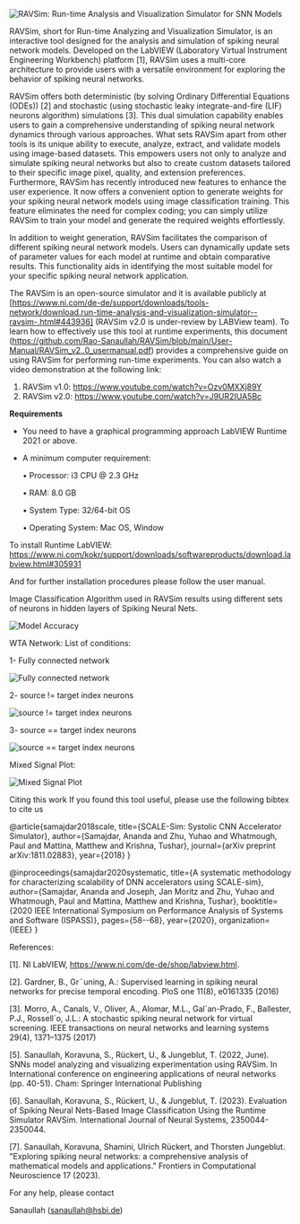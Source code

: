 

![RAVSim: Run-time Analysis and Visualization Simulator for SNN Models](https://github.com/Rao-Sanaullah/RAVSim/blob/main/RAVSim%20logo.png)

RAVSim, short for Run-time Analyzing and Visualization Simulator, is an interactive tool designed for the analysis and simulation of spiking neural network models. Developed on the LabVIEW (Laboratory Virtual Instrument Engineering Workbench) platform [1], RAVSim uses a multi-core architecture to provide users with a versatile environment for exploring the behavior of spiking neural networks.

RAVSim offers both deterministic (by solving Ordinary Differential Equations (ODEs)) [2] and stochastic (using stochastic leaky integrate-and-fire (LIF) neurons algorithm) simulations [3]. This dual simulation capability enables users to gain a comprehensive understanding of spiking neural network dynamics through various approaches. What sets RAVSim apart from other tools is its unique ability to execute, analyze, extract, and validate models using image-based datasets. This empowers users not only to analyze and simulate spiking neural networks but also to create custom datasets tailored to their specific image pixel, quality, and extension preferences.
Furthermore, RAVSim has recently introduced new features to enhance the user experience. It now offers a convenient option to generate weights for your spiking neural network models using image classification training. This feature eliminates the need for complex coding; you can simply utilize RAVSim to train your model and generate the required weights effortlessly.

In addition to weight generation, RAVSim facilitates the comparison of different spiking neural network models. Users can dynamically update sets of parameter values for each model at runtime and obtain comparative results. This functionality aids in identifying the most suitable model for your specific spiking neural network application.

The RAVSim is an open-source simulator and it is available publicly at [https://www.ni.com/de-de/support/downloads/tools-network/download.run-time-analysis-and-visualization-simulator--ravsim-.html#443936] (RAVSim v2.0 is under-review by LABView team). To learn how to effectively use this tool at runtime experiments, this document (https://github.com/Rao-Sanaullah/RAVSim/blob/main/User-Manual/RAVSim_v2..0_usermanual.pdf) provides a comprehensive guide on using RAVSim for performing run-time experiments. You can also watch a video demonstration at the following link:

1) RAVSim v1.0: https://www.youtube.com/watch?v=Ozv0MXXj89Y
2) RAVSim v2.0: https://www.youtube.com/watch?v=J9UR2IUA5Bc

   
**Requirements**
- You need to have a graphical programming approach LabVIEW Runtime 2021 or above.
- A minimum computer requirement:
  
  • Processor: i3 CPU @ 2.3 GHz
  
  • RAM: 8.0 GB
  
  • System Type: 32/64-bit OS
  
  • Operating System: Mac OS, Window

To install Runtime LabVIEW:
https://www.ni.com/kokr/support/downloads/softwareproducts/download.labview.html#305931

And for further installation procedures please follow the user manual.

Image Classification Algorithm used in RAVSim results using different sets of neurons in hidden layers of Spiking Neural Nets.
 
![Model Accuracy](https://github.com/Rao-Sanaullah/RAVSim/blob/main/results_v1.1.jpg)


WTA Network: List of conditions:

  1- Fully connected network

  ![Fully connected network](https://github.com/Rao-Sanaullah/RAVSim/blob/main/Apr-06-22%20Time%2012%2049%2051.png)

  2- source != target index neurons

  ![source != target index neurons](https://github.com/Rao-Sanaullah/RAVSim/blob/main/Apr-06-22%20Time%2012%2049%2053.png)
  
  3- source == target index neurons

  ![source == target index neurons](https://github.com/Rao-Sanaullah/RAVSim/blob/main/Apr-06-22%20Time%2014%2031%2054.png)

Mixed Signal Plot:

  ![Mixed Signal Plot](https://github.com/Rao-Sanaullah/RAVSim/blob/main/Apr-06-22%20Time%2012%2049%2058.png)


Citing this work
If you found this tool useful, please use the following bibtex to cite us

@article{samajdar2018scale,
  title={SCALE-Sim: Systolic CNN Accelerator Simulator},
  author={Samajdar, Ananda and Zhu, Yuhao and Whatmough, Paul and Mattina, Matthew and Krishna, Tushar},
  journal={arXiv preprint arXiv:1811.02883},
  year={2018}
}

@inproceedings{samajdar2020systematic,
  title={A systematic methodology for characterizing scalability of DNN accelerators using SCALE-sim},
  author={Samajdar, Ananda and Joseph, Jan Moritz and Zhu, Yuhao and Whatmough, Paul and Mattina, Matthew and Krishna, Tushar},
  booktitle={2020 IEEE International Symposium on Performance Analysis of Systems and Software (ISPASS)},
  pages={58--68},
  year={2020},
  organization={IEEE}
}

References:

[1]. 	NI LabVIEW,  https://www.ni.com/de-de/shop/labview.html. 

[2]. 	Gardner, B., Gr¨uning, A.: Supervised learning in spiking neural networks for precise temporal encoding. PloS one 11(8), e0161335 (2016)

[3]. 	Morro, A., Canals, V., Oliver, A., Alomar, M.L., Gal´an-Prado, F., Ballester, P.J., Rossell´o, J.L.: A stochastic spiking neural network for virtual screening. IEEE transactions on neural networks and learning systems 29(4), 1371–1375 (2017)

[5]. 	Sanaullah, Koravuna, S., Rückert, U., & Jungeblut, T. (2022, June). SNNs model analyzing and visualizing experimentation using RAVSim. In International conference on engineering applications of neural networks (pp. 40-51). Cham: Springer International Publishing

[6]. 	Sanaullah, Koravuna, S., Rückert, U., & Jungeblut, T. (2023). Evaluation of Spiking Neural Nets-Based Image Classification Using the Runtime Simulator RAVSim. International Journal of Neural Systems, 2350044-2350044.

[7]. 	Sanaullah, Koravuna, Shamini, Ulrich Rückert, and Thorsten Jungeblut. "Exploring spiking neural networks: a comprehensive analysis of mathematical models and applications." Frontiers in Computational Neuroscience 17 (2023).



For any help, please contact

Sanaullah (sanaullah@hsbi.de)
